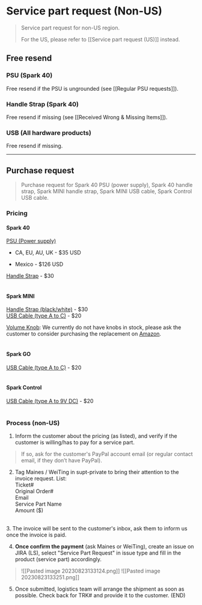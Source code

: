 # Service part request (Non-US)
>Service part request for non-US region. 
>
>For the US, please refer to [[Service part request (US)]] instead.

## Free resend

### PSU (Spark 40)
Free resend if the PSU is ungrounded (see [[Regular PSU requests]]). 

### Handle Strap (Spark 40)
Free resend if missing (see [[Received Wrong & Missing Items]]).

### USB (All hardware products)
Free resend if missing.

---

## Purchase request

> Purchase request for Spark 40 PSU (power supply), Spark 40 handle strap, Spark MINI handle strap, Spark MINI USB cable, Spark Control USB cable.

### Pricing

#### Spark 40
<u>PSU (Power supply)</u>

- CA, EU, AU, UK - $35 USD

- Mexico - $126 USD

<u>Handle Strap</u> - $30
<br>
<br>
#### Spark MINI
<u>Handle Strap (black/white)</u> - $30  
<u>USB Cable (type A to C)</u> - $20

<u>Volume Knob</u>:
We currently do not have knobs in stock, please ask the customer to consider purchasing the replacement on [Amazon](https://www.amazon.com/dp/B01F6XUK9G/ref=twister_B07588G6BZ?_encoding=UTF8&th=1).
<br>
<br>
#### Spark GO
<u>USB Cable (type A to C)</u> - $20
<br>
<br>
#### Spark Control
<u>USB Cable (type A to 9V DC)</u> - $20
<br>
<br>
### Process (non-US)

1. Inform the customer about the pricing (as listed), and verify if the customer is willing/has to pay for a service part. 
> 
>  If so, ask for the customer's PayPal account email (or regular contact email, if they don’t have PayPal).
>  

2. Tag Maines / WeiTing in supt-private to bring their attention to the invoice request. 
   List: 
   <br>
   Ticket#
   <br>
   Original Order#
   <br>
   Email
   <br>
   Service Part Name 
   <br>
   Amount ($)
<br>
3. The invoice will be sent to the customer's inbox, ask them to inform us once the invoice is paid.
   
   
4. **Once confirm the payment** (ask Maines or WeiTing), create an issue on JIRA (LS), select "Service Part Request" in issue type and fill in the product (service part) accordingly.
> ![[Pasted image 20230823133124.png]]
> ![[Pasted image 20230823133251.png]]

5. Once submitted, logistics team will arrange the shipment as soon as possible. Check back for TRK# and provide it to the customer. (END)

